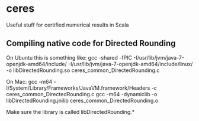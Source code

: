 ceres
=====
Useful stuff for certified numerical results in Scala





Compiling native code for Directed Rounding
-------------------------------
On Ubuntu this is something like:
gcc -shared -fPIC -I/usr/lib/jvm/java-7-openjdk-amd64/include/
  -I/usr/lib/jvm/java-7-openjdk-amd64/include/linux/
  -o libDirectedRounding.so ceres_common_DirectedRounding.c

On Mac:
gcc -m64 -I/System/Library/Frameworks/JavaVM.framework/Headers
     -c ceres_common_DirectedRounding.c
gcc -m64 -dynamiclib -o libDirectedRounding.jnilib ceres_common_DirectedRounding.o

Make sure the library is called libDirectedRounding.*

